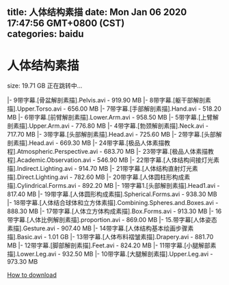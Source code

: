 
title: 人体结构素描
date: Mon Jan 06 2020 17:47:56 GMT+0800 (CST)    
categories: baidu
---

# 人体结构素描
size: 19.71 GB
 正在跳转中...
 
|- 9带字幕.[骨盆解剖素描].Pelvis.avi - 919.90 MB
|- 8带字幕.[躯干部解剖素描].Upper.Torso.avi - 656.00 MB
|- 7带字幕.[手部解剖素描].Hand.avi - 518.20 MB
|- 6带字幕.[前臂解剖素描].Lower.Arm.avi - 958.50 MB
|- 5带字幕.[上臂解剖素描].Upper.Arm.avi - 776.80 MB
|- 4带字幕.[勃颈解剖素描].Neck.avi - 717.70 MB
|- 3带字幕.[头部解剖素描].Head.avi - 725.60 MB
|- 2带字幕.[头部解剖素描].Head.avi - 669.30 MB
|- 24带字幕.[极品人体素描教程].Atmospheric.Perspective.avi - 683.70 MB
|- 23带字幕.[极品人体素描教程].Academic.Observation.avi - 546.90 MB
|- 22带字幕.[人体结构间接灯光素描].Indirect.Lighting.avi - 914.70 MB
|- 21带字幕.[人体结构直射灯光素描].Direct.Lighting.avi - 782.60 MB
|- 20带字幕.[人体圆柱形构成素描].Cylindrical.Forms.avi - 892.20 MB
|- 1带字幕1.[头部解剖素描].Head1.avi - 817.40 MB
|- 19带字幕.[人体圆形构成素描].Spherical.Forms.avi - 938.30 MB
|- 18带字幕.[人体结合球体和立方体素描].Combining.Spheres.and.Boxes.avi - 888.30 MB
|- 17带字幕.[人体立方体构成素描].Box.Forms.avi - 913.30 MB
|- 16带字幕.[人体比例解剖素描].proportion.avi - 869.00 MB
|- 15.带字幕[人体姿态素描].Gesture.avi - 907.40 MB
|- 14带字幕.[人体结构基本绘画步骤素描].Basic.avi - 1.01 GB
|- 13带字幕.[人体布料褶皱素描].Drapery.avi - 881.70 MB
|- 12带字幕.[脚部解剖素描].Feet.avi - 824.20 MB
|- 11带字幕.[小腿解部素描].Lower.Leg.avi - 932.50 MB
|- 10带字幕.[大腿解剖素描].Upper.Leg.avi - 973.30 MB

[How to download](https://bpcam.bemobtrk.com/go/2ceec3aa-1ca2-46d6-b9ff-aaa5c184517c?jno=1550)